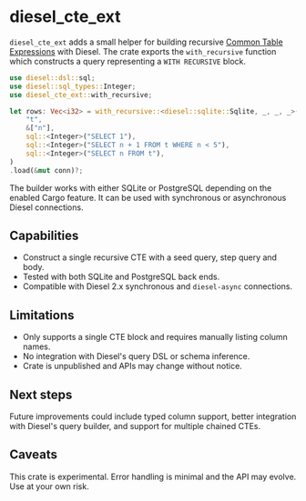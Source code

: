 # diesel_cte_ext

`diesel_cte_ext` adds a small helper for building recursive
[Common Table Expressions](https://www.postgresql.org/docs/current/queries-with.html#QUERIES-WITH-RECURSIVE)
with Diesel. The crate exports the `with_recursive` function which constructs a
query representing a `WITH RECURSIVE` block.

```rust
use diesel::dsl::sql;
use diesel::sql_types::Integer;
use diesel_cte_ext::with_recursive;

let rows: Vec<i32> = with_recursive::<diesel::sqlite::Sqlite, _, _, _>(
    "t",
    &["n"],
    sql::<Integer>("SELECT 1"),
    sql::<Integer>("SELECT n + 1 FROM t WHERE n < 5"),
    sql::<Integer>("SELECT n FROM t"),
)
.load(&mut conn)?;
```

The builder works with either SQLite or PostgreSQL depending on the enabled
Cargo feature. It can be used with synchronous or asynchronous Diesel
connections.

## Capabilities

- Construct a single recursive CTE with a seed query, step query and body.
- Tested with both SQLite and PostgreSQL back ends.
- Compatible with Diesel 2.x synchronous and `diesel-async` connections.

## Limitations

- Only supports a single CTE block and requires manually listing column names.
- No integration with Diesel's query DSL or schema inference.
- Crate is unpublished and APIs may change without notice.

## Next steps

Future improvements could include typed column support, better integration with
Diesel's query builder, and support for multiple chained CTEs.

## Caveats

This crate is experimental. Error handling is minimal and the API may evolve.
Use at your own risk.
